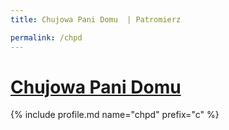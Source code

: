 ```yaml
---
title: Chujowa Pani Domu  | Patromierz

permalink: /chpd
---
```


# [Chujowa Pani Domu ](https://patronite.pl/chpd)

{% include profile.md name="chpd" prefix="c" %}
